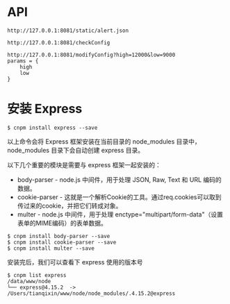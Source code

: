 # API
```
http://127.0.0.1:8081/static/alert.json

http://127.0.0.1:8081/checkConfig

http://127.0.0.1:8081/modifyConfig?high=12000&low=9000
params = {
    high
    low
}
```


# 安装 Express
```
$ cnpm install express --save
```

以上命令会将 Express 框架安装在当前目录的 node_modules 目录中， node_modules 目录下会自动创建 express 目录。

以下几个重要的模块是需要与 express 框架一起安装的：
- body-parser - node.js 中间件，用于处理 JSON, Raw, Text 和 URL 编码的数据。
- cookie-parser - 这就是一个解析Cookie的工具。通过req.cookies可以取到传过来的cookie，并把它们转成对象。
- multer - node.js 中间件，用于处理 enctype="multipart/form-data"（设置表单的MIME编码）的表单数据。

```
$ cnpm install body-parser --save
$ cnpm install cookie-parser --save
$ cnpm install multer --save
```

安装完后，我们可以查看下 express 使用的版本号
```
$ cnpm list express
/data/www/node
└── express@4.15.2  -> /Users/tianqixin/www/node/node_modules/.4.15.2@express
```